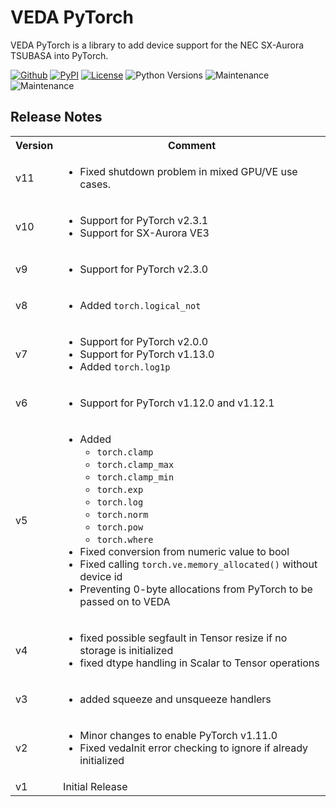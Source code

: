 # VEDA PyTorch

VEDA PyTorch is a library to add device support for the NEC SX-Aurora TSUBASA
into PyTorch.

[![Github](https://img.shields.io/github/v/tag/sx-aurora/veda-pytorch?display_name=tag&sort=semver)](https://github.com/sx-aurora/veda)
[![PyPI](https://img.shields.io/pypi/v/veda-pytorch)](https://pypi.org/project/veda-pytorch)
[![License](https://img.shields.io/pypi/l/veda-pytorch)](https://pypi.org/project/veda-pytorch)
![Python Versions](https://img.shields.io/pypi/pyversions/veda-pytorch)
![Maintenance](https://img.shields.io/badge/Maintained%3F-yes-green.svg)
![Maintenance](https://img.shields.io/pypi/dm/veda-pytorch)

## Release Notes
<table>
<tr><th>Version</th><th>Comment</th></tr>

<tr><td>v11</td><td>
<ul>
	<li>Fixed shutdown problem in mixed GPU/VE use cases.</li>
</ul>
</td></tr>

<tr><td>v10</td><td>
<ul>
	<li>Support for PyTorch v2.3.1</li>
	<li>Support for SX-Aurora VE3</li>
</ul>
</td></tr>

<tr><td>v9</td><td>
<ul>
	<li>Support for PyTorch v2.3.0</li>
</ul>
</td></tr>

<tr><td>v8</td><td>
<ul>
	<li>Added <code>torch.logical_not</code></li>
</ul>
</td></tr>

<tr><td>v7</td><td>
<ul>
	<li>Support for PyTorch v2.0.0</li>
	<li>Support for PyTorch v1.13.0</li>
	<li>Added <code>torch.log1p</code></li>
</ul>
</td></tr>

<tr><td>v6</td><td>
<ul>
	<li>Support for PyTorch v1.12.0 and v1.12.1</li>
</ul>
</td></tr>

<tr><td>v5</td><td>
<ul>
	<li>Added <ul>
		<li><code>torch.clamp</code></li>
		<li><code>torch.clamp_max</code></li>
		<li><code>torch.clamp_min</code></li>
		<li><code>torch.exp</code></li>
		<li><code>torch.log</code></li>
		<li><code>torch.norm</code></li>
		<li><code>torch.pow</code></li>
		<li><code>torch.where</code></li>
	</ul></li>
	<li>Fixed conversion from numeric value to bool</li>
	<li>Fixed calling <code>torch.ve.memory_allocated()</code> without device id</li>
	<li>Preventing 0-byte allocations from PyTorch to be passed on to VEDA</li>
</ul>
</td></tr>

<tr><td>v4</td><td>
<ul>
	<li>fixed possible segfault in Tensor resize if no storage is initialized</li>
	<li>fixed dtype handling in Scalar to Tensor operations</li>
</ul>
</td></tr>

<tr><td>v3</td><td>
<ul>
	<li>added squeeze and unsqueeze handlers</li>
</ul>
</td></tr>

<tr><td>v2</td><td>
<ul>
	<li>Minor changes to enable PyTorch v1.11.0</li>
	<li>Fixed vedaInit error checking to ignore if already initialized</li>
</ul>
</td></tr>

<tr><td>v1</td><td>
Initial Release
</td></tr>

</table>
